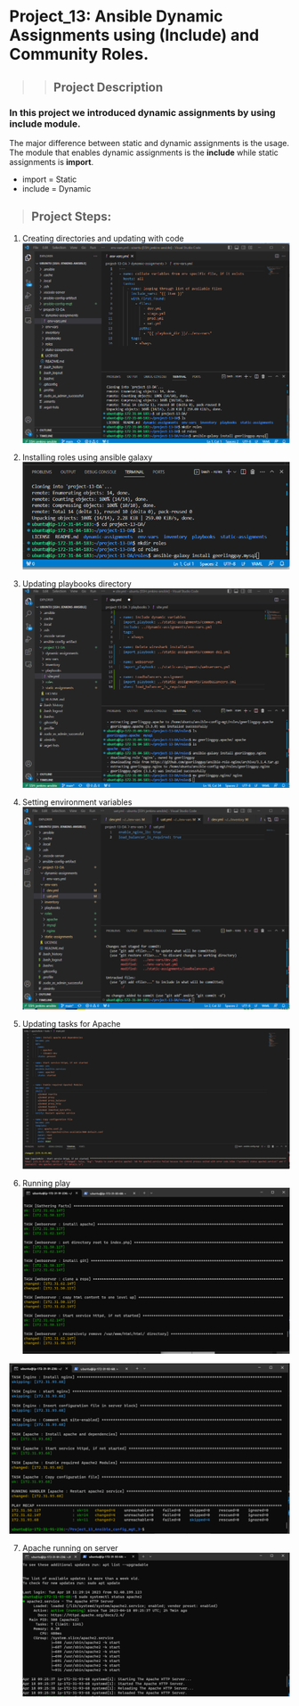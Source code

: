 # Project_13: Ansible Dynamic Assignments using (Include) and Community Roles.

>>## Project Description 

### In this project we introduced dynamic assignments by using include module.

The major difference between static and dynamic assignments is the usage. The module that enables dynamic assignments is the **include** while static assignments is **import**.
- import = Static
- include = Dynamic

>## Project Steps:

1. Creating directories and updating with code
![](/Pngs/2.%20updating%20env-vars.yml%20directory%20with%20tasks.png)

2. Installing roles using ansible galaxy 
![](/Pngs/3.%20Installing%20roles%20.png)

3. Updating playbooks directory 
![](Pngs/6.%20installing%20nginx%20and%20renaming%20folder%2C%20and%20updating%20site.yml.png)

4. Setting environment variables 
![](/Pngs/8.%20Setting%20entry%20point%20of%20nginx%20to%20uat.yml%20directory.png)

5. Updating tasks for Apache 
![](/Pngs/task.png)

6. Running play 
![](/Pngs/running%20play.png)

![](/Pngs/Final%20outcome.png)

7. Apache running on server 
![](/Pngs/Apache%20running.png)

